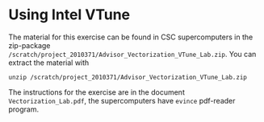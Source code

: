 <!--
SPDX-FileCopyrightText: 2021 CSC - IT Center for Science Ltd. <www.csc.fi>

SPDX-License-Identifier: CC-BY-4.0
-->

# Using Intel VTune

The material for this exercise can be found in CSC supercomputers in
the zip-package `/scratch/project_2010371/Advisor_Vectorization_VTune_Lab.zip`. You
can extract the material with
```
unzip /scratch/project_2010371/Advisor_Vectorization_VTune_Lab.zip
```

The instructions for the exercise are in the document `Vectorization_Lab.pdf`,
the supercomputers have `evince` pdf-reader program.

